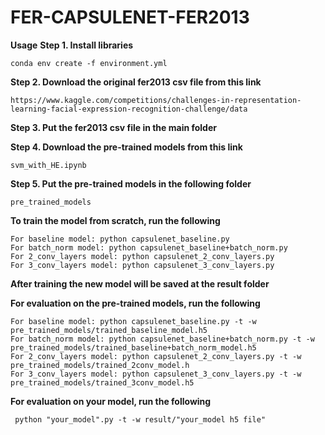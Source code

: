 # FER-CAPSULENET-FER2013
**Usage**
**Step 1. Install libraries**
```
conda env create -f environment.yml
```
**Step 2. Download the original fer2013 csv file from this link**
```
https://www.kaggle.com/competitions/challenges-in-representation-learning-facial-expression-recognition-challenge/data
```
**Step 3. Put the fer2013 csv file in the main folder**

**Step 4. Download the pre-trained models from this link**
```
svm_with_HE.ipynb
```
**Step 5. Put the pre-trained models in the following folder**
```
pre_trained_models
```
**To train the model from scratch, run the following**
```
For baseline model: python capsulenet_baseline.py
For batch_norm model: python capsulenet_baseline+batch_norm.py
For 2_conv_layers model: python capsulenet_2_conv_layers.py
For 3_conv_layers model: python capsulenet_3_conv_layers.py
```

**After training the new model will be saved at the result folder**

**For evaluation on the pre-trained models, run the following**
```
For baseline model: python capsulenet_baseline.py -t -w pre_trained_models/trained_baseline_model.h5
For batch_norm model: python capsulenet_baseline+batch_norm.py -t -w pre_trained_models/trained_baseline+batch_norm_model.h5
For 2_conv_layers model: python capsulenet_2_conv_layers.py -t -w pre_trained_models/trained_2conv_model.h
For 3_conv_layers model: python capsulenet_3_conv_layers.py -t -w pre_trained_models/trained_3conv_model.h5
```

**For evaluation on your model, run the following**
```
 python "your_model".py -t -w result/"your_model h5 file"

```

